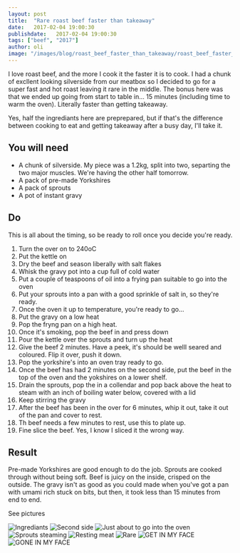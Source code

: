 ```yaml
---
layout: post
title:  "Rare roast beef faster than takeaway"
date:   2017-02-04 19:00:30
publishdate:   2017-02-04 19:00:30
tags: ["beef", "2017"]
author: oli
image: "/images/blog/roast_beef_faster_than_takeaway/roast_beef_faster_than_takeaway_07.jpg"
---
```


I love roast beef, and the more I cook it the faster it is to cook.  I had a chunk of excllent looking silverside from our meatbox so I decided to go for a super fast and hot roast leaving it rare in the middle.  The bonus here was that we ended up going from start to table in... 15 minutes (including time to warm the oven).  Literally faster than getting takeaway.

Yes, half the ingrediants here are preprepared, but if that's the difference between cooking to eat and getting takeaway after a busy day, I'll take it.


## You will need

* A chunk of silverside.  My piece was a 1.2kg, split into two, separting the two major muscles.  We're having the other half tomorrow.
* A pack of pre-made Yorkshires
* A pack of sprouts
* A pot of instant gravy

## Do

This is all about the timing, so be ready to roll once you decide you're ready.

1. Turn the over on to 240oC
2. Put the kettle on
3. Dry the beef and season liberally with salt flakes
4. Whisk the gravy pot into a cup full of cold water
5. Put a couple of teaspoons of oil into a frying pan suitable to go into the oven
6. Put your sprouts into a pan with a good sprinkle of salt in, so they're ready.
7. Once the oven it up to temperature, you're ready to go...
8. Put the gravy on a low heat
10. Pop the fryng pan on a high heat.
11. Once it's smoking, pop the beef in and press down
12. Pour the kettle over the sprouts and turn up the heat
13. Give the beef 2 minutes.  Have a peek, it's should be welll seared and coloured.  Flip it over, push it down.
14. Pop the yorkshire's into an oven tray ready to go.
15. Once the beef has had 2 minutes on the second side, put the beef in the top of the oven and the yokshires on a lower shelf.
16. Drain the sprouts, pop the in a collendar and pop back above the heat to steam with an inch of boiling water below, covered with a lid
17. Keep stirring the gravy
18. After the beef has been in the over for 6 minutes, whip it out, take it out of the pan and cover to rest.
19. Th beef needs a few minutes to rest, use this to plate up.
20. Fine slice the beef.  Yes, I know I sliced it the wrong way.



## Result

Pre-made Yorkshires are good enough to do the job.  Sprouts are cooked through without being soft.  Beef is juicy on the inside, crisped on the outside.  The gravy isn't as good as you could made when you've got a pan with umami rich stuck on bits, but then, it took less than 15 minutes from end to end.  

See pictures

![Ingrediants](/images/blog/roast_beef_faster_than_takeaway/roast_beef_faster_than_takeaway_01.jpg)
![Second side](/images/blog/roast_beef_faster_than_takeaway/roast_beef_faster_than_takeaway_02.jpg)
![Just about to go into the oven](/images/blog/roast_beef_faster_than_takeaway/roast_beef_faster_than_takeaway_03.jpg)
![Sprouts steaming](/images/blog/roast_beef_faster_than_takeaway/roast_beef_faster_than_takeaway_04.jpg)
![Resting meat](/images/blog/roast_beef_faster_than_takeaway/roast_beef_faster_than_takeaway_05.jpg)
![Rare](/images/blog/roast_beef_faster_than_takeaway/roast_beef_faster_than_takeaway_06.jpg)
![GET IN MY FACE](/images/blog/roast_beef_faster_than_takeaway/roast_beef_faster_than_takeaway_07.jpg)
![GONE IN MY FACE](/images/blog/roast_beef_faster_than_takeaway/roast_beef_faster_than_takeaway_08.jpg)

